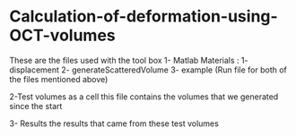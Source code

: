 # Calculation-of-deformation-using-OCT-volumes
These are the files used with the tool box 
1- Matlab Materials : 
     1- displacement 
     2- generateScatteredVolume
     3- example (Run file for both of the files mentioned above)

2-Test volumes as a cell
     this file contains the volumes that we generated since the start 

3- Results 
      the results that came from these test volumes
